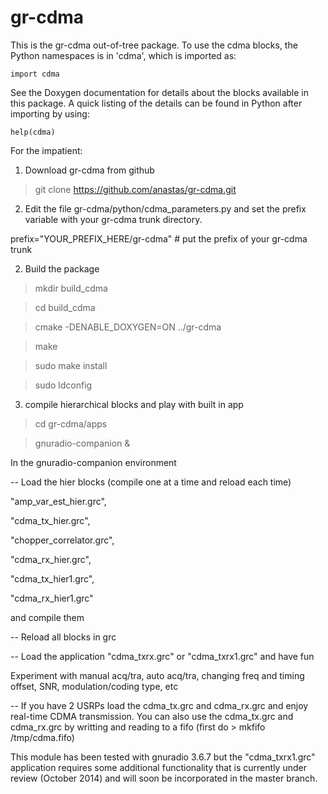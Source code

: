 gr-cdma
=======

This is the gr-cdma out-of-tree package.
To use the cdma blocks, the Python namespaces
is in 'cdma', which is imported as:

    import cdma

See the Doxygen documentation for details about the blocks available
in this package. A quick listing of the details can be found in Python
after importing by using:

    help(cdma)

For the impatient:

1) Download gr-cdma from github
> git clone https://github.com/anastas/gr-cdma.git

2) Edit the file gr-cdma/python/cdma_parameters.py
and set the prefix variable with your gr-cdma trunk directory.

prefix="YOUR_PREFIX_HERE/gr-cdma"  # put the prefix of your gr-cdma trunk

2) Build the package
> mkdir build_cdma

> cd build_cdma

> cmake -DENABLE_DOXYGEN=ON ../gr-cdma

> make

> sudo make install

> sudo ldconfig


3) compile hierarchical blocks and play with built in app
> cd gr-cdma/apps

> gnuradio-companion &

In the gnuradio-companion environment

-- Load the hier blocks  (compile one at a time and reload each time)

"amp_var_est_hier.grc", 

"cdma_tx_hier.grc", 

"chopper_correlator.grc", 

"cdma_rx_hier.grc", 

"cdma_tx_hier1.grc", 

"cdma_rx_hier1.grc" 

and compile them

-- Reload all blocks in grc

-- Load the application "cdma_txrx.grc" or "cdma_txrx1.grc" and have fun

Experiment with manual acq/tra, auto acq/tra, changing freq and timing offset, SNR, modulation/coding type, etc

-- If you have 2 USRPs load the cdma_tx.grc and cdma_rx.grc and enjoy real-time CDMA transmission. You can also use the cdma_tx.grc and cdma_rx.grc by writting
and reading to a fifo (first do > mkfifo /tmp/cdma.fifo)

This module has been tested with gnuradio 3.6.7 but the "cdma_txrx1.grc" application requires some additional functionality that is currently under review (October 2014) and will soon be incorporated in the master branch.

